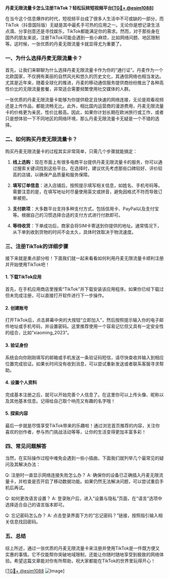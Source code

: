 **丹麦无限流量卡怎么注册TikTok？轻松玩转短视频平台[[TG💪+ @esim1088](https://t.me/s/esim1088)]**

在当今这个信息爆炸的时代，短视频平台成了很多人生活中不可或缺的一部分，而TikTok（抖音国际版）无疑是其中最炙手可热的应用之一。无论你是想记录生活点滴、分享创意还是寻找娱乐，TikTok都能满足你的需求。然而，对于那些身在国外的朋友来说，注册TikTok可能会遇到一些小麻烦，比如网络问题、地区限制等。这时候，一张优质的丹麦无限流量卡就显得尤为重要了。

### 一、为什么选择丹麦无限流量卡？

首先，让我们来聊聊为什么选择丹麦无限流量卡作为你的“通行证”。丹麦作为一个北欧国家，不仅拥有美丽的自然风光和悠久的历史文化，其通信网络也相当发达。尤其是近年来，随着全球化的推进，丹麦的移动通信服务提供商纷纷推出了各种高性价比的无限流量套餐，非常适合需要频繁使用社交媒体的人群。

一张优质的丹麦无限流量卡能够为你提供稳定且快速的网络连接，无论是观看视频还是上传作品，都能流畅无比。此外，相比国内运营商的漫游费用，丹麦无限流量卡的价格更为亲民，性价比极高。因此，如果你计划长期在欧洲旅行或工作，或者只是想体验一下不同地区的网络环境，那么丹麦无限流量卡无疑是一个不错的选择。

### 二、如何购买丹麦无限流量卡？

购买丹麦无限流量卡的过程其实非常简单，只需几个步骤就能搞定：

1. **线上选购**：现在市面上有很多电商平台提供丹麦无限流量卡的服务，你可以通过搜索关键词找到这些平台。在选择时，建议优先考虑那些口碑较好、评价较高的店铺，以确保产品质量和服务保障。
   
2. **填写订单信息**：进入店铺后，按照提示填写相关信息，如姓名、手机号码等。需要注意的是，在填写地址时尽量使用英文或拼音，避免因格式不符而导致订单被拒。

3. **支付款项**：大多数平台支持多种支付方式，包括信用卡、PayPal以及支付宝等。根据自己的习惯选择合适的支付方式进行付款即可。

4. **等待收货**：下单成功后，商家会将SIM卡寄送到你提供的地址。通常情况下，从下单到收到货物的时间不会太久，具体时效取决于物流速度。

### 三、注册TikTok的详细步骤

接下来就是重点部分啦！下面我们就一起来看看如何利用丹麦无限流量卡顺利注册并开始使用TikTok吧！

#### 1. 下载TikTok应用

首先，在手机应用商店里搜索“TikTok”并下载安装该应用程序。如果你已经下载过但未完成注册，可以直接打开软件进行下一步操作。

#### 2. 创建账号

打开TikTok后，点击屏幕中央的大按钮“立即加入”，然后按照提示输入你的电子邮件地址或手机号码，并设置密码。这里推荐使用一个容易记忆但又具有一定安全性的组合，比如“xiaoming_2023”。

#### 3. 验证身份

系统会向你刚刚填写的邮箱或手机发送一条验证码短信，请尽快查收并输入到相应位置完成验证。如果长时间没有收到消息，可以尝试重新发送或者联系客服寻求帮助。

#### 4. 设置个人资料

完成基本注册之后，就可以开始完善个人信息了。在这里你可以上传头像、昵称以及其他基本信息。记得给自己取个响亮又有趣的名字哦！

#### 5. 探索内容

最后一步就是尽情享受TikTok带来的乐趣啦！通过浏览首页推荐的内容，关注你喜欢的创作者，参与热门挑战活动等等，让你的生活变得更加丰富多彩！

### 四、常见问题解答

当然，在实际操作过程中难免会遇到一些小插曲，下面我们就列举几个最常见的疑问及其解决办法：

Q: 注册时一直显示网络连接失败怎么办？
A: 确保你的设备已正确插入丹麦无限流量卡，并检查是否开启了移动数据功能。如果仍然无法解决问题，可以尝试重启手机后再试。

Q: 如何更改语言设置？
A: 登录账户后，进入“设置与隐私”页面，在“语言”选项中选择适合自己的语言版本即可。

Q: 忘记密码怎么办？
A: 点击登录界面下方的“忘记密码？”链接，按照指引输入相关信息找回密码。

### 五、总结

综上所述，通过一张优质的丹麦无限流量卡来注册并使用TikTok是一件既方便又实惠的事情。它不仅能帮你突破地域限制，还能让你随时随地享受到极致的网络体验。希望这篇文章能对你有所帮助，祝大家都能在TikTok的世界里玩得开心！

[[TG💪+ @esim1088](https://t.me/s/esim1088) ![Image](https://i.postimg.cc/4NQfJmqS/Snipaste-2025-05-13-00-14-12.png)]